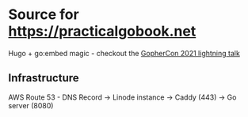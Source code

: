 # Source for https://practicalgobook.net

Hugo + go:embed magic - checkout the [GopherCon 2021 lightning talk](https://www.youtube.com/watch?v=XnPHI6cCL7E&t=10221s)

## Infrastructure

AWS Route 53 - DNS Record -> Linode instance -> Caddy (443) ->  Go server (8080)

